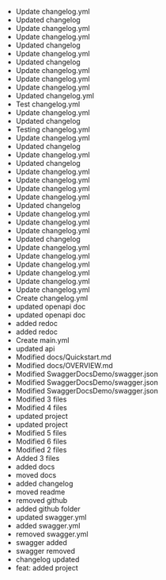 - Update changelog.yml
- Updated changelog
- Update changelog.yml
- Update changelog.yml
- Updated changelog
- Update changelog.yml
- Updated changelog
- Update changelog.yml
- Update changelog.yml
- Update changelog.yml
- Updated changelog.yml
- Test changelog.yml
- Update changelog.yml
- Updated changelog
- Testing changelog.yml
- Update changelog.yml
- Updated changelog
- Update changelog.yml
- Updated changelog
- Update changelog.yml
- Update changelog.yml
- Update changelog.yml
- Update changelog.yml
- Updated changelog
- Update changelog.yml
- Update changelog.yml
- Update changelog.yml
- Updated changelog
- Update changelog.yml
- Update changelog.yml
- Update changelog.yml
- Update changelog.yml
- Update changelog.yml
- Update changelog.yml
- Create changelog.yml
- updated openapi doc
- updated openapi doc
- added redoc
- added redoc
- Create main.yml
- updated api
- Modified docs/Quickstart.md
- Modified docs/OVERVIEW.md
- Modified SwaggerDocsDemo/swagger.json
- Modified SwaggerDocsDemo/swagger.json
- Modified SwaggerDocsDemo/swagger.json
- Modified 3 files
- Modified 4 files
- updated project
- updated project
- Modified 5 files
- Modified 6 files
- Modified 2 files
- Added 3 files
- added docs
- moved docs
- added changelog
- moved readme
- removed github
- added github folder
- updated swagger.yml
- added swagger.yml
- removed swagger.yml
- swagger added
- swagger removed
- changelog updated
- feat: added project
